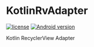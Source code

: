 # KotlinRvAdapter
[![license](https://img.shields.io/github/license/mashape/apistatus.svg?style=social)](http://www.mit.edu/)
[![Android version](https://img.shields.io/badge/API-14%2B-green.svg)](https://developer.android.com/reference/classes)


Kotlin RecyclerView Adapter
